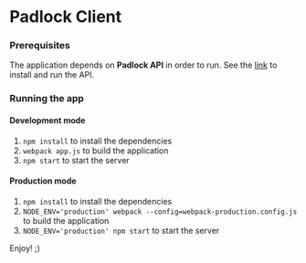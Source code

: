 Padlock Client 
=============

### Prerequisites 

The application depends on **Padlock API** in order to run. See the 
[link](https://github.com/gvassallo/padlock) to install and run the API.  

### Running the app

#### Development mode 

  1. `npm install` to install the dependencies
  2. `webpack app.js` to build the application 
  3. `npm start` to start the server 

#### Production mode

  1. `npm install` to install the dependencies
  2. `NODE_ENV='production' webpack --config=webpack-production.config.js` to build 
      the application 
  3. `NODE_ENV='production' npm start` to start the server 

Enjoy! ;) 

